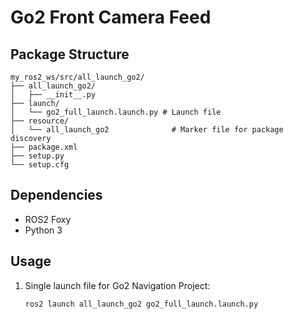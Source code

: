 # Go2 Front Camera Feed

## Package Structure

```
my_ros2_ws/src/all_launch_go2/
├── all_launch_go2/
│   ├── __init__.py
├── launch/
│   └── go2_full_launch.launch.py # Launch file
├── resource/
│   └── all_launch_go2              # Marker file for package discovery
├── package.xml
├── setup.py
└── setup.cfg
```

## Dependencies

- ROS2 Foxy
- Python 3

## Usage

1. Single launch file for Go2 Navigation Project:
   ```bash
   ros2 launch all_launch_go2 go2_full_launch.launch.py
   ```
